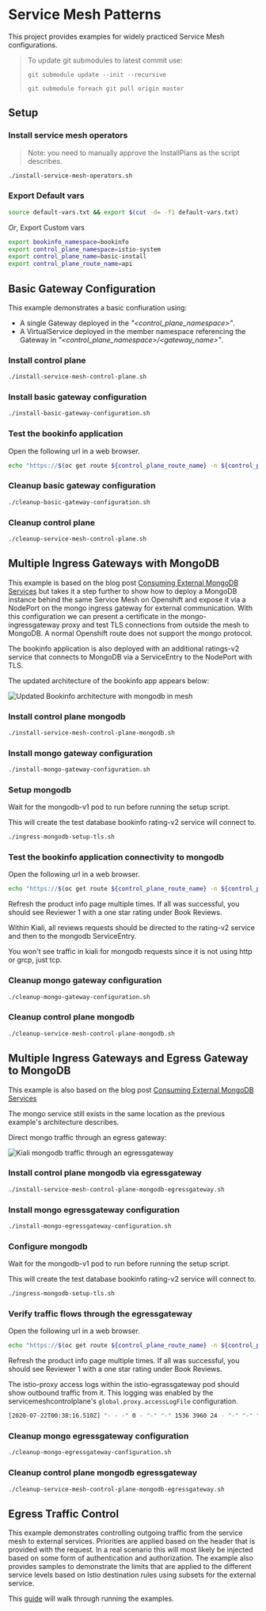 # Service Mesh Patterns

This project provides examples for widely practiced Service Mesh configurations.

> To update git submodules to latest commit use:
>
> `git submodule update --init --recursive`
>
> `git submodule foreach git pull origin master`

## Setup

### Install service mesh operators

> Note: you need to manually approve the InstallPlans as the script describes.

```sh
./install-service-mesh-operators.sh
```

### Export Default vars

```sh
source default-vars.txt && export $(cut -d= -f1 default-vars.txt)
```

*Or*, Export Custom vars

```sh
export bookinfo_namespace=bookinfo
export control_plane_namespace=istio-system
export control_plane_name=basic-install
export control_plane_route_name=api
```

## Basic Gateway Configuration

This example demonstrates a basic confiuration using:

- A single Gateway deployed in the *"<control_plane_namespace>"*.
- A VirtualService deployed in the member namespace referencing the Gateway in *"<control_plane_namespace>/<gateway_name>"*.

### Install control plane

```sh
./install-service-mesh-control-plane.sh
```

### Install basic gateway configuration

```sh
./install-basic-gateway-configuration.sh
```

### Test the bookinfo application

Open the following url in a web browser.

```sh
echo "https://$(oc get route ${control_plane_route_name} -n ${control_plane_namespace} -o jsonpath={'.spec.host'})/productpage"
```

### Cleanup basic gateway configuration

```sh
./cleanup-basic-gateway-configuration.sh
```

### Cleanup control plane

```sh
./cleanup-service-mesh-control-plane.sh
```

## Multiple Ingress Gateways with MongoDB

This example is based on the blog post [Consuming External MongoDB Services](https://istio.io/latest/blog/2018/egress-mongo/) but takes it a step further to show how to deploy a MongoDB instance behind the same Service Mesh on Openshift and expose it via a NodePort on the mongo ingress gateway for external communication. With this configuration we can present a certificate in the mongo-ingressgateway proxy and test TLS connections from outside the mesh to MongoDB. A normal Openshift route does not support the mongo protocol.

The bookinfo application is also deployed with an additional ratings-v2 service that connects to MongoDB via a ServiceEntry to the NodePort with TLS.

The updated architecture of the bookinfo app appears below:

![Updated Bookinfo architecture with mongodb in mesh](./documentation/pictures/bookinfo-mongo.png)

### Install control plane mongodb

```sh
./install-service-mesh-control-plane-mongodb.sh
```

### Install mongo gateway configuration

```sh
./install-mongo-gateway-configuration.sh
```

### Setup mongodb

Wait for the mongodb-v1 pod to run before running the setup script.

This will create the test database bookinfo rating-v2 service will connect to.

```sh
./ingress-mongodb-setup-tls.sh
```

### Test the bookinfo application connectivity to mongodb

Open the following url in a web browser.

```sh
echo "https://$(oc get route ${control_plane_route_name} -n ${control_plane_namespace} -o jsonpath={'.spec.host'})/productpage"
```

Refresh the product info page multiple times. If all was successful, you should see Reviewer 1 with a one star rating under Book Reviews.

Within Kiali, all reviews requests should be directed to the rating-v2 service and then to the mongodb ServiceEntry.

You won't see traffic in kiali for mongodb requests since it is not using http or grcp, just tcp.

### Cleanup mongo gateway configuration

```sh
./cleanup-mongo-gateway-configuration.sh
```

### Cleanup control plane mongodb

```sh
./cleanup-service-mesh-control-plane-mongodb.sh
```

## Multiple Ingress Gateways and Egress Gateway to MongoDB

This example is also based on the blog post [Consuming External MongoDB Services](https://istio.io/latest/blog/2018/egress-mongo/#configure-tcp-traffic-from-sidecars-to-the-egress-gateway)

The mongo service still exists in the same location as the previous example's architecture describes.

Direct mongo traffic through an egress gateway:

![Kiali mongodb traffic through an egressgateway](./documentation/pictures/bookinfo-mongo-egressgateway.png)

### Install control plane mongodb via egressgateway

```sh
./install-service-mesh-control-plane-mongodb-egressgateway.sh
```

### Install mongo egressgateway configuration

```sh
./install-mongo-egressgateway-configuration.sh
```

### Configure mongodb

Wait for the mongodb-v1 pod to run before running the setup script.

This will create the test database bookinfo rating-v2 service will connect to.

```sh
./ingress-mongodb-setup-tls.sh
```

### Verify traffic flows through the egressgateway

Open the following url in a web browser.

```sh
echo "https://$(oc get route ${control_plane_route_name} -n ${control_plane_namespace} -o jsonpath={'.spec.host'})/productpage"
```

Refresh the product info page multiple times. If all was successful, you should see Reviewer 1 with a one star rating under Book Reviews.

The istio-proxy access logs within the istio-egrassgateway pod should show outbound traffic from it. This logging was enabled by the servicemeshcontrolplane's `global.proxy.accessLogFile` configuration.

```sh
[2020-07-22T00:38:16.510Z] "- - -" 0 - "-" "-" 1536 3960 24 - "-" "-" "-" "-" "13.58.124.191:27018" outbound|27018||my-mongo.tcp.svc 10.130.0.166:43250 10.130.0.166:15666 10.130.0.170:54548 - -
```

### Cleanup mongo egressgateway configuration

```sh
./cleanup-mongo-egressgateway-configuration.sh
```

### Cleanup control plane mongodb egressgateway

```sh
./cleanup-service-mesh-control-plane-mongodb-egressgateway.sh
```

## Egress Traffic Control

This example demonstrates controlling outgoing traffic from the service mesh to external services.  Priorities are applied based on the header that is provided with the request.  In a real scenario this will most likely be injected based on some form of authentication and authorization.  The example also provides samples to demonstrate the limits that are applied to the different service levels based on Istio destination rules using subsets for the external service.

This [guide](https://github.com/cloudfirst-dev/istio-egress-traffic-control) will walk through running the examples.
